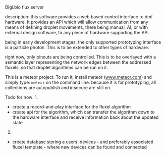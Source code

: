Digi.bio flux server

description:
this software provides a web based control interface to dmf hardware. It provides an API which will allow communication from any means of defining droplet movements, there being manual, AI, or with external design software, to any piece of hardware supporting the API.

being in early development stages, the only supported prototyping interface is a particle photon. This is to be extended to other types of hardware. 

right now, only pinouts are being controlled. This is to be overlayed with a semantic layer representing the network edges between the addressed fluxels, so that droplet algorithms can be run on it. 

This is a meteor project. To run it, install meteor (www.meteor.com) and simply type: `meteor` on the command line. 
because it is for prototyping, all collections are autopublish and insecure are still on.  

Todo for now: 
1.
- create a record-and-play interface for the fluxel algorithm
- create api for the algorithm, which can transfer the algorithm down to the hardware interface and receive information back about the updated state
2.
- create database storing a users' devices - and preferably associated fluxel template - where new devices can be found and connected
